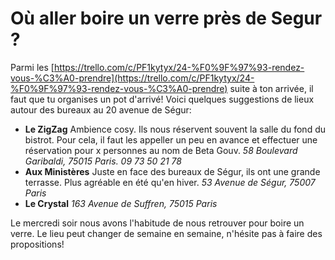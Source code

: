 # Où aller boire un verre près de Segur ?

Parmi les [https://trello.com/c/PF1kytyx/24-%F0%9F%97%93-rendez-vous-%C3%A0-prendre](https://trello.com/c/PF1kytyx/24-%F0%9F%97%93-rendez-vous-%C3%A0-prendre) suite à ton arrivée, il faut que tu organises un pot d'arrivé! Voici quelques suggestions de lieux autour des bureaux au 20 avenue de Ségur:

* **Le ZigZag** Ambience cosy. Ils nous réservent souvent la salle du fond du bistrot. Pour cela, il faut les appeller un peu en avance et effectuer une réservation pour x personnes au nom de Beta Gouv. _58 Boulevard Garibaldi, 75015 Paris. 09 73 50 21 78_
* **Aux Ministères** Juste en face des bureaux de Ségur, ils ont une grande terrasse. Plus agréable en été qu'en hiver. _53 Avenue de Ségur, 75007 Paris_
* **Le Crystal** _163 Avenue de Suffren, 75015 Paris_

Le mercredi soir nous avons l'habitude de nous retrouver pour boire un verre. Le lieu peut changer de semaine en semaine, n'hésite pas à faire des propositions!
